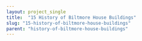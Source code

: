 ```yaml
---
layout: project_single
title:  "15 History of Biltmore House Buildings"
slug: "15-history-of-biltmore-house-buildings"
parent: "history-of-biltmore-house-buildings"
---
```

 